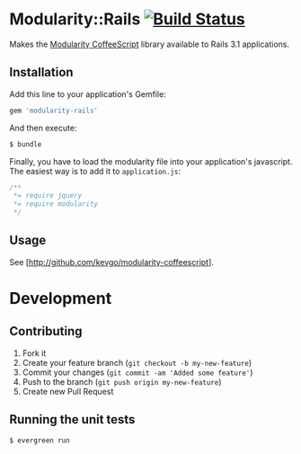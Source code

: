 # Modularity::Rails [![Build Status](https://secure.travis-ci.org/kevgo/modularity-rails.png)](http://travis-ci.org/#!/kevgo/modularity-rails)

Makes the [Modularity CoffeeScript](http://github.com/kevgo/modularity-coffeescript) library available to 
Rails 3.1 applications. 


## Installation

Add this line to your application's Gemfile:
                         
```ruby
gem 'modularity-rails'
```

And then execute:

```bash
$ bundle
```

Finally, you have to load the modularity file into your application's javascript.
The easiest way is to add it to `application.js`:

```javascript
/**                   
 *= require jquery
 *= require modularity
 */
```


## Usage

See [http://github.com/kevgo/modularity-coffeescript].


# Development

## Contributing

1. Fork it
2. Create your feature branch (`git checkout -b my-new-feature`)
3. Commit your changes (`git commit -am 'Added some feature'`)
4. Push to the branch (`git push origin my-new-feature`)
5. Create new Pull Request


## Running the unit tests

```bash
$ evergreen run
```
